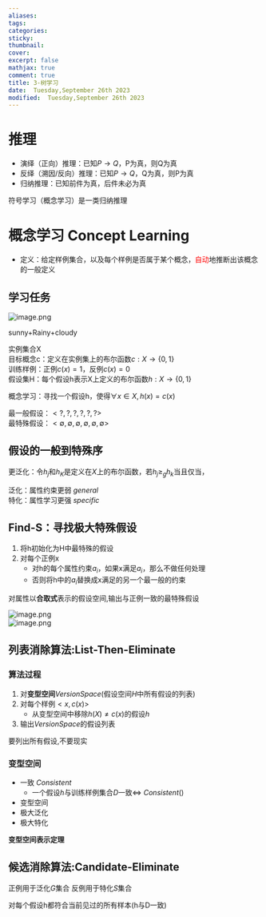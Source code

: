 ```yaml
---
aliases: 
tags: 
categories:
sticky:
thumbnail:
cover: 
excerpt: false
mathjax: true
comment: true
title: 3-树学习
date:  Tuesday,September 26th 2023
modified:  Tuesday,September 26th 2023
---
```


# 推理

- 演绎（正向）推理：已知$P\rightarrow Q$，P为真，则Q为真
- 反绎（溯因/反向）推理：已知$P\rightarrow Q$，Q为真，则P为真
- 归纳推理：已知前件为真，后件未必为真

符号学习（概念学习）是一类归纳推理

# 概念学习 Concept Learning

- 定义：给定样例集合，以及每个样例是否属于某个概念，<font color="#ff0000">自动</font>地推断出该概念的一般定义

## 学习任务

![image.png](https://chillcharlie-img.oss-cn-hangzhou.aliyuncs.com/image%2F2023%2F09%2F26%2F03db83d384aab76905ec067aec304da5_20230926184910.png)

sunny+Rainy+cloudy

实例集合X  
目标概念c：定义在实例集上的布尔函数$c:X\rightarrow \{0,1\}$  
训练样例：正例$c(x)=1$，反例$c(x)=0$  
假设集H：每个假设h表示X上定义的布尔函数$h:X\rightarrow\{0,1\}$

概念学习：寻找一个假设h，使得$\forall x \in X,h(x)=c(x)$

最一般假设：$<?,?,?,?,?,?>$  
最特殊假设：$<\emptyset,\emptyset,\emptyset,\emptyset,\emptyset,\emptyset>$    

## 假设的一般到特殊序

更泛化：令$h_j$和$h_K$是定义在$X$上的布尔函数，若$h_j\ge_{g} h_k$当且仅当，

泛化：属性约束更弱 $general$  
特化：属性学习更强 $specific$

## Find-S：寻找极大特殊假设

1. 将h初始化为H中最特殊的假设
2. 对每个正例x
	- 对h的每个属性约束$a_i$，如果x满足$a_i$，那么不做任何处理
	- 否则将h中的$a_i$替换成x满足的另一个最一般的约束

对属性以**合取式**表示的假设空间,输出与正例一致的最特殊假设

![image.png](https://chillcharlie-img.oss-cn-hangzhou.aliyuncs.com/image%2F2023%2F09%2F26%2F2b4f2cf552e827c063d71834aa165528_20230926190654.png)  
![image.png](https://chillcharlie-img.oss-cn-hangzhou.aliyuncs.com/image%2F2023%2F09%2F26%2Ff9658bc2aac1c96f2dea4810a30c916e_20230926190659.png)

## 列表消除算法:List-Then-Eliminate

### 算法过程

1. 对**变型空间**$Version    Space$(假设空间$H$中所有假设的列表)
2. 对每个样例$<x,c(x)>$
	- 从变型空间中移除$h(X)\ne c(x)$的假设$h$
3. 输出$Version Space$的假设列表

要列出所有假设,不要现实

### 变型空间

- 一致 $Consistent$
	- 一个假设$h$与训练样例集合$D$一致$\iff$ $Consistent()$
- 变型空间
- 极大泛化
- 极大特化

**变型空间表示定理**


## 候选消除算法:Candidate-Eliminate

正例用于泛化$G$集合
反例用于特化$S$集合

对每个假设h都符合当前见过的所有样本(h与D一致)